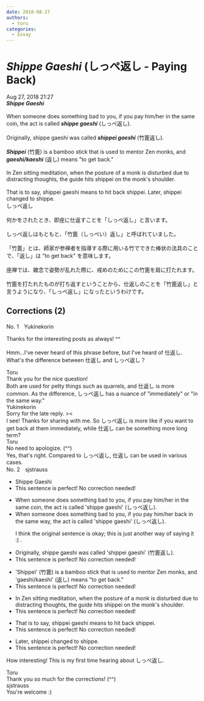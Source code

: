 ```yaml
---
date: 2018-08-27
authors:
  - toru
categories:
  - Essay
---
```


<h1 id="subject_show"><strong><em>Shippe Gaeshi</strong></em> (しっぺ返し - Paying Back)</h1>
<div class="date">Aug 27, 2018 21:27</div>
<div id="post"><div id="body_show_ori">
<strong><em>Shippe Gaeshi</strong></em><br/><br/>When someone does something bad to you, if you pay him/her in the same coin, the act is called <strong><em>shippe gaeshi</em></strong> (しっぺ返し).<br/><br/>Originally, shippe gaeshi was called <strong><em>shippei gaeshi</em></strong> (竹篦返し).<br/><br/><strong><em>Shippei</em></strong> (竹篦) is a bamboo stick that is used to mentor Zen monks, and <strong><em>gaeshi/kaeshi</em></strong> (返し) means "to get back."<br/><br/>In Zen sitting meditation, when the posture of a monk is disturbed due to distracting thoughts, the guide hits shippei on the monk's shoulder.<br/><br/>That is to say, shippei gaeshi means to hit back shippei. Later, shippei changed to shippe.
</div></div>

<!-- more -->

<div id="post_ja"><div id="body_show_mo">
しっぺ返し<br/><br/>何かをされたとき、即座に仕返すことを「しっぺ返し」と言います。<br/><br/>しっぺ返しはもともと、「竹篦（しっぺい）返し」と呼ばれていました。<br/><br/>「竹篦」とは、師家が参禅者を指導する際に用いる竹でできた棒状の法具のことで、「返し」は "to get back" を意味します。<br/><br/>座禅では、雑念で姿勢が乱れた際に、戒めのためにこの竹篦を肩に打たれます。<br/><br/>竹篦を打たれたものが打ち返すということから、仕返しのことを「竹篦返し」と言うようになり、「しっぺ返し」になったというわけです。
</div></div>

## Corrections (2)
<div id="block"><div class="first_name"> No. 1　<span class="just_name">Yukinekorin</span></div><div id="block2">
<p class="comment_small">
 Thanks for the interesting posts as always! ^^
 <br/>
 <br/>
 Hmm...I've never heard of this phrase before, but I've heard of 仕返し. What's the difference between 仕返し and しっぺ返し？
</p>

</div><div class="name"><span class="just_name">Toru</span><br>
Thank you for the nice question!<br/>Both are used for petty things such as quarrels, and 仕返し is more common. As the difference, しっぺ返し has a nuance of "immediately" or "in the same way."
</div>
<div class="name"><span class="just_name">Yukinekorin</span><br>
Sorry for the late reply. &gt;&lt;<br/>I see! Thanks for sharing with me. So しっぺ返し is more like if you want to get back at them immediately, while 仕返し can be something more long term?
</div>
<div class="name"><span class="just_name">Toru</span><br>
No need to apologize. (^^)<br/>Yes, that's right. Compared to しっぺ返し, 仕返し can be used in various cases.
</div>
</div>
<div id="block"><div class="first_name"> No. 2　<span class="just_name">sjstrauss</span></div><div id="block2">
<ul class="correction_field">
<li class="incorrect">Shippe Gaeshi</li>
<li class="corrected perfect">This sentence is perfect! No correction needed!</li>
</ul>
<ul class="correction_field">
<li class="incorrect">When someone does something bad to you, if you pay him/her in the same coin, the act is called 'shippe gaeshi' (しっぺ返し).</li>
<li class="corrected correct">
When someone does something bad to you, if you pay him/her back in the same way, the act is called 'shippe gaeshi' (しっぺ返し).
<p class="correction_comment">I think the original sentence is okay; this is just another way of saying it :) .</p>
</li>
</ul>
<ul class="correction_field">
<li class="incorrect">Originally, shippe gaeshi was called 'shippei gaeshi' (竹篦返し).</li>
<li class="corrected perfect">This sentence is perfect! No correction needed!</li>
</ul>
<ul class="correction_field">
<li class="incorrect">'Shippei' (竹篦) is a bamboo stick that is used to mentor Zen monks, and 'gaeshi/kaeshi' (返し) means "to get back."</li>
<li class="corrected perfect">This sentence is perfect! No correction needed!</li>
</ul>
<ul class="correction_field">
<li class="incorrect">In Zen sitting meditation, when the posture of a monk is disturbed due to distracting thoughts, the guide hits shippei on the monk's shoulder.</li>
<li class="corrected perfect">This sentence is perfect! No correction needed!</li>
</ul>
<ul class="correction_field">
<li class="incorrect">That is to say, shippei gaeshi means to hit back shippei.</li>
<li class="corrected perfect">This sentence is perfect! No correction needed!</li>
</ul>
<ul class="correction_field">
<li class="incorrect">Later, shippei changed to shippe.</li>
<li class="corrected perfect">This sentence is perfect! No correction needed!</li>
</ul>
<p class="comment_small">
 How interesting! This is my first time hearing about しっぺ返し.
</p>

</div><div class="name"><span class="just_name">Toru</span><br>
Thank you so much for the corrections! (^^)
</div>
<div class="name"><span class="just_name">sjstrauss</span><br>
You're welcome :)
</div>
</div>
